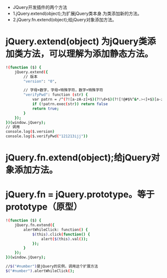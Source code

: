 * JQuery开发插件的两个方法
* 1.jQuery.extend(object);为扩展jQuery类本身.为类添加新的方法。 
* 2.jQuery.fn.extend(object);给jQuery对象添加方法。

# jQuery.extend(object) 为jQuery类添加类方法，可以理解为添加静态方法。
``` bash
!(function ($) {
    jQuery.extend({
        // 版本
        "version": "0",

        // 字母+数字，字母+特殊字符，数字+特殊字符
        "verifyPwd": function (str) {
            var patrn = /^(?![a-zA-z]+$)(?!\d+$)(?![!@#$%^&*.><]+$)[a-zA-Z\d!@#$%^&*.><]+$/;
            if (!patrn.exec(str)) return false
            return true;
        }
    });
})(window.jQuery);
// 调用
console.log($.version)
console.log($.verifyPwd("121213ijj"))
```
# jQuery.fn.extend(object);给jQuery对象添加方法。
# jQuery.fn = jQuery.prototype。等于prototype（原型）
``` bash
!(function ($) {
    jQuery.fn.extend({
        alertWhileClick: function() {
            $(this).click(function() {
                alert($(this).val());
            });
        }
    });
})(window.jQuery);

//$("#number")是jQuery的实例，调用这个扩展方法
$("#number").alertWhileClick();
```
